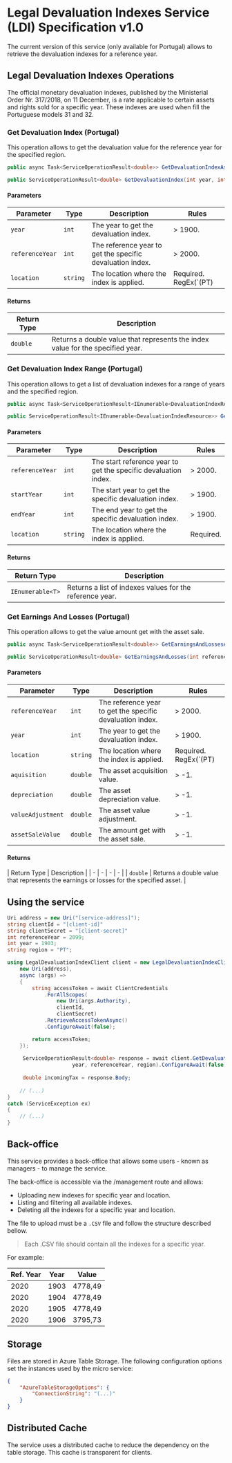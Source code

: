 # Legal Devaluation Indexes Service (LDI) Specification v1.0

The current version of this service (only available for Portugal) allows to retrieve the devaluation indexes for a reference year. 

## Legal Devaluation Indexes Operations

The official monetary devaluation indexes, published by the Ministerial Order Nr. 317/2018, on 11 December, is a rate applicable to certain assets and rights sold for a specific year. These indexes are used when fill the Portuguese models 31 and 32.

### Get Devaluation Index (Portugal)

This operation allows to get the devaluation value for the reference year for the specified region.

```csharp
public async Task<ServiceOperationResult<double>> GetDevaluationIndexAsync(int year, int referenceYear, string location, CancellationToken cancellationToken = default);

public ServiceOperationResult<double> GetDevaluationIndex(int year, int referenceYear, string location);
```
#### Parameters

| Parameter | Type | Description | Rules |
| - | - | - | - |
| `year` | `int` | The year to get the devaluation index. | > 1900.  |
| `referenceYear` | `int` | The reference year to get the specific devaluation index. | > 2000.  |
| `location` | `string` | The location where the index is applied. | Required. RegEx(`(PT)|(AO)|(MZ)`).  |

#### Returns

| Return Type | Description |
| - | - |
| `double` | Returns a double value that represents the index value for the specified year. |

### Get Devaluation Index Range (Portugal)

This operation allows to get a list of devaluation indexes for a range of years and the specified region.

```csharp
public async Task<ServiceOperationResult<IEnumerable<DevaluationIndexResource>>> GetDevaluationIndexRangeAsync(int referenceYear, int startYear, int endYear, string location, CancellationToken cancellationToken = default);

public ServiceOperationResult<IEnumerable<DevaluationIndexResource>> GetDevaluationIndexRange(int referenceYear, int startYear, int endYear, string location);
```

#### Parameters

| Parameter | Type | Description | Rules |
| - | - | - | - |
| `referenceYear` | `int` | The start reference year to get the specific devaluation index. | > 2000.  |
| `startYear` | `int` | The start year to get the specific devaluation index. | > 1900.  |
| `endYear` | `int` | The end year to get the specific devaluation index. | > 1900.  |
| `location` | `string` | The location where the index is applied. | Required.  |

#### Returns

| Return Type | Description |
| - | - |
| `IEnumerable<T>` | Returns a list of indexes values for the reference year. |

### Get Earnings And Losses (Portugal)

This operation allows to get the value amount get with the asset sale.

```csharp
public async Task<ServiceOperationResult<double>> GetEarningsAndLossesAsync(int referenceYear, int year, string location, double aquisition, double depreciation, double valueAdjustment, double assetSaleValue, CancellationToken cancellationToken = default);

public ServiceOperationResult<double> GetEarningsAndLosses(int referenceYear, int year, string location, double aquisition, double depreciation, double valueAdjustment, double assetSaleValue);
```

#### Parameters

| Parameter | Type | Description | Rules |
| - | - | - | - |
| `referenceYear` | `int` | The reference year to get the specific devaluation index. | > 2000.  |
| `year` | `int` | The year to get the devaluation index. | > 1900.  |
| `location` | `string` | The location where the index is applied. | Required. RegEx(`(PT)|(AO)|(MZ)`).  |
| `aquisition` | `double` | The asset acquisition value. | > -1.  |
| `depreciation` | `double` | The asset depreciation value. | > -1.  |
| `valueAdjustment` | `double` | The asset value adjustment. | > -1.  |
| `assetSaleValue` | `double` | The amount get with the asset sale. | > -1.  |

#### Returns

| Return Type | Description |
| - | - | - | - |
| `double` | Returns a double value that represents the earnings or losses for the specified asset. |

## Using the service

```csharp
Uri address = new Uri("[service-address]");
string clientId = "[client-id]"
string clientSecret = "[client-secret]"
int referenceYear = 2099;
int year = 1903;
string region = "PT";

using LegalDevaluationIndexClient client = new LegalDevaluationIndexClient(
    new Uri(address),
    async (args) =>
    {
        string accessToken = await ClientCredentials
            .ForAllScopes(
                new Uri(args.Authority),
                clientId,
                clientSecret)
            .RetrieveAccessTokenAsync()
            .ConfigureAwait(false);

        return accessToken;
    });
    
     ServiceOperationResult<double> response = await client.GetDevaluationIndexAsync(
                     year, referenceYear, region).ConfigureAwait(false);
     
     double incomingTax = response.Body;               
     
    // (...)
}
catch (ServiceException ex)
{
    // (...)
}
```

## Back-office

This service provides a back-office that allows some users - known as managers - to manage the service.

The back-office is accessible via the /management route and allows:

- Uploading new indexes for specific year and location.
- Listing and filtering all available indexes.
- Deleting all the indexes for a specific year and location.

The file to upload must be a `.CSV` file and follow the structure described bellow.

> Each .CSV file should contain all the indexes for a specific year.

For example:

| Ref. Year | Year | Value | 
| - | - | - | 
| 2020 | 1903 | 4778,49 | 
| 2020 | 1904 | 4778,49 | 
| 2020 | 1905 | 4778,49 |
| 2020 | 1906 | 3795,73 | 

## Storage

Files are stored in Azure Table Storage. The following configuration options set the instances used by the micro service:

```json
{
    "AzureTableStorageOptions": {
        "ConnectionString": "(...)"
    }
}
```

## Distributed Cache

The service uses a distributed cache to reduce the dependency on the table storage. This cache is transparent for clients.
